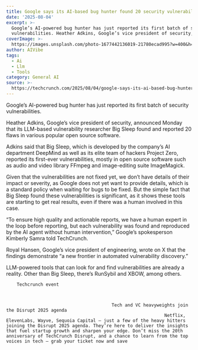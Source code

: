 ```yaml
---
title: Google says its AI-based bug hunter found 20 security vulnerabilities
date: '2025-08-04'
excerpt: >-
  Google’s AI-powered bug hunter has just reported its first batch of security
  vulnerabilities. Heather Adkins, Google’s vice president of security, ann...
coverImage: >-
  https://images.unsplash.com/photo-1677442136019-21780ecad995?w=400&h=200&fit=crop&auto=format
author: AIVibe
tags:
  - Ai
  - Llm
  - Tools
category: General AI
source: >-
  https://techcrunch.com/2025/08/04/google-says-its-ai-based-bug-hunter-found-20-security-vulnerabilities/
---
```

Google’s AI-powered bug hunter has just reported its first batch of security vulnerabilities. 

Heather Adkins, Google’s vice president of security, announced Monday that its LLM-based vulnerability researcher Big Sleep found and reported 20 flaws in various popular open source software.


	
	




	
	



Adkins said that Big Sleep, which is developed by the company’s AI department DeepMind as well as its elite team of hackers Project Zero, reported its first-ever vulnerabilities, mostly in open source software such as audio and video library FFmpeg and image-editing suite ImageMagick. 

Given that the vulnerabilities are not fixed yet, we don’t have details of their impact or severity, as Google does not yet want to provide details, which is a standard policy when waiting for bugs to be fixed. But the simple fact that Big Sleep found these vulnerabilities is significant, as it shows these tools are starting to get real results, even if there was a human involved in this case. 

“To ensure high quality and actionable reports, we have a human expert in the loop before reporting, but each vulnerability was found and reproduced by the AI agent without human intervention,” Google’s spokesperson Kimberly Samra told TechCrunch. 

Royal Hansen, Google’s vice president of engineering, wrote on X that the findings demonstrate “a new frontier in automated vulnerability discovery.” 

LLM-powered tools that can look for and find vulnerabilities are already a reality. Other than Big Sleep, there’s RunSybil and XBOW, among others. 

	
		
					
		Techcrunch event
		
			
				
											Tech and VC heavyweights join the Disrupt 2025 agenda
																Netflix, ElevenLabs, Wayve, Sequoia Capital — just a few of the heavy hitters joining the Disrupt 2025 agenda. They’re here to deliver the insights that fuel startup growth and sharpen your edge. Don’t miss the 20th anniversary of TechCrunch Disrupt, and a chance to learn from the top voices in tech — grab your ticket now and save 
